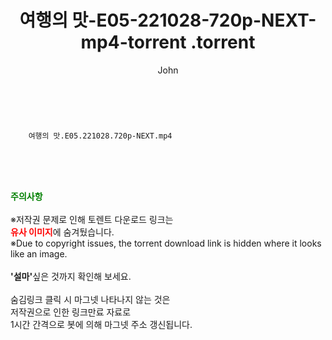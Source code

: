 ﻿---
layout: post
title:  "                   여행의 맛-E05-221028-720p-NEXT-mp4-torrent                .torrent"
author: John
categories: [ TV ]
tags: [  ]
image:  
description: "                   여행의 맛-E05-221028-720p-NEXT-mp4-torrent                 torrent 정보 공유"
toc: true
toc_sticky: true
---

<br>

        여행의 맛.E05.221028.720p-NEXT.mp4    
    
<br><br><br>
<p data-ke-size="size16"><b><span style="color: green;">주의사항</span></b><br /><br />※저작권 문제로 인해 토렌트 다운로드 링크는<br /><b><span style="color: red;">유사 이미지</span></b>에 숨겨뒀습니다.<br />※Due to copyright issues, the torrent download link is hidden where it looks like an image.<br /><br /><b>'설마'</b>싶은 것까지 확인해 보세요.<br /><br />숨김링크 클릭 시 마그넷 나타나지 않는 것은<br />저작권으로 인한 링크만료 자료로<br />1시간 간격으로 봇에 의해 마그넷 주소 갱신됩니다.</p>
